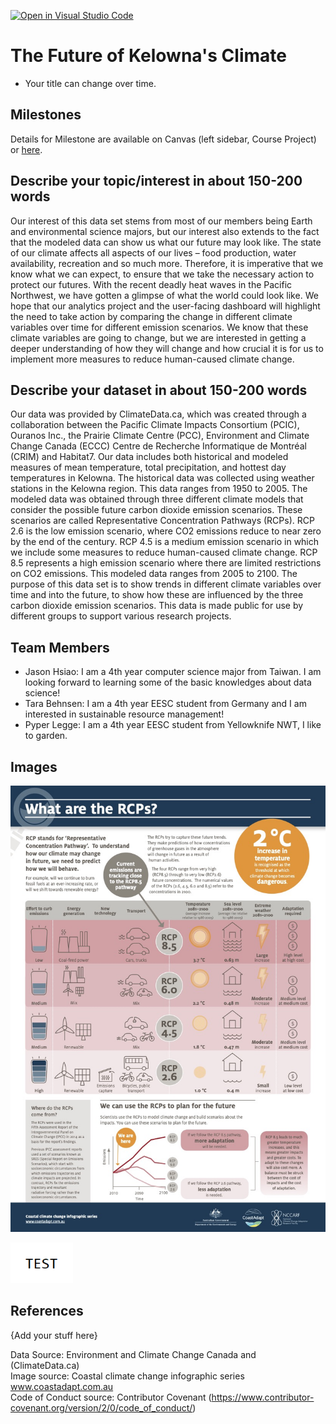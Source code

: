 [![Open in Visual Studio Code](https://classroom.github.com/assets/open-in-vscode-f059dc9a6f8d3a56e377f745f24479a46679e63a5d9fe6f495e02850cd0d8118.svg)](https://classroom.github.com/online_ide?assignment_repo_id=5891909&assignment_repo_type=AssignmentRepo)
# The Future of Kelowna's Climate

- Your title can change over time.

## Milestones

Details for Milestone are available on Canvas (left sidebar, Course Project) or [here](https://firas.moosvi.com/courses/data301/project/milestone01.html).

## Describe your topic/interest in about 150-200 words

Our interest of this data set stems from most of our members being Earth and environmental science majors, but our interest also extends to the fact that the modeled data can show us what our future may look like. The state of our climate affects all aspects of our lives – food production, water availability, recreation and so much more. Therefore, it is imperative that we know what we can expect, to ensure that we take the necessary action to protect our futures. With the recent deadly heat waves in the Pacific Northwest, we have gotten a glimpse of what the world could look like. We hope that our analytics project and the user-facing dashboard will highlight the need to take action by comparing the change in different climate variables over time for different emission scenarios. We know that these climate variables are going to change, but we are interested in getting a deeper understanding of how they will change and how crucial it is for us to implement more measures to reduce human-caused climate change.

## Describe your dataset in about 150-200 words

Our data was provided by ClimateData.ca, which was created through a collaboration between the Pacific Climate Impacts Consortium (PCIC), Ouranos Inc., the Prairie Climate Centre (PCC), Environment and Climate Change Canada (ECCC) Centre de Recherche Informatique de Montréal (CRIM) and Habitat7. Our data includes both historical and modeled measures of mean temperature, total precipitation, and hottest day temperatures in Kelowna. The historical data was collected using weather stations in the Kelowna region. This data ranges from 1950 to 2005. The modeled data was obtained through three different climate models that consider the possible future carbon dioxide emission scenarios. These scenarios are called Representative Concentration Pathways (RCPs). RCP 2.6 is the low emission scenario, where CO2 emissions reduce to near zero by the end of the century. RCP 4.5 is a medium emission scenario in which we include some measures to reduce human-caused climate change. RCP 8.5 represents a high emission scenario where there are limited restrictions on CO2 emissions. This modeled data ranges from 2005 to 2100. The purpose of this data set is to show trends in different climate variables over time and into the future, to show how these are influenced by the three carbon dioxide emission scenarios. This data is made public for use by different groups to support various research projects.

## Team Members

- Jason Hsiao: I am a 4th year computer science major from Taiwan. I am looking forward to learning some of the basic knowledges about data science!
- Tara Behnsen: I am a 4th year EESC student from Germany and I am interested in sustainable resource management!
- Pyper Legge: I am a 4th year EESC student from Yellowknife NWT, I like to garden.
## Images

![RCP Meaning](images/RCP.JPG)

<img src ="images/test.png" width="100px">

## References

{Add your stuff here}

Data Source: Environment and Climate Change Canada and (ClimateData.ca) </br>
Image source: Coastal climate change infographic series www.coastadapt.com.au </br>
Code of Conduct source: Contributor Covenant (https://www.contributor-covenant.org/version/2/0/code_of_conduct/)
